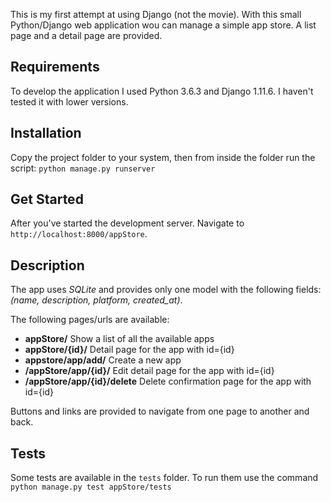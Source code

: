 
This is my first attempt at using Django (not the movie). With this small Python/Django web application wou can manage a simple app store. A list page and a detail page are provided. 

## Requirements

To develop the application I used Python 3.6.3 and Django 1.11.6. I haven't tested it with lower versions.

## Installation

Copy the project folder to your system, then from inside the folder run the script: `python manage.py runserver`

## Get Started

After you've started the development server. Navigate to `http://localhost:8000/appStore`.

## Description

The app uses _SQLite_ and provides only one model with the following fields: *(name, description, platform, created_at)*.

The following pages/urls are available:

* **appStore/** Show a list of all the available apps
* **appStore/{id}/** Detail page for the app with id={id}
* **appstore/app/add/** Create a new app
* **/appStore/app/{id}/** Edit detail page for the app with id={id}
* **/appStore/app/{id}/delete** Delete confirmation page for the app with id={id}

Buttons and links are provided to navigate from one page to another and back.

## Tests

Some tests are available in the `tests` folder. To run them use the command
`python manage.py test appStore/tests`
